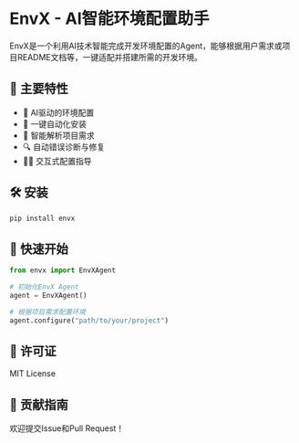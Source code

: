 # EnvX - AI智能环境配置助手

EnvX是一个利用AI技术智能完成开发环境配置的Agent，能够根据用户需求或项目README文档等，一键适配并搭建所需的开发环境。

## 🌟 主要特性

- 🤖 AI驱动的环境配置
- 🚀 一键自动化安装
- 📝 智能解析项目需求
- 🔍 自动错误诊断与修复
- 👨‍🏫 交互式配置指导

## 🛠 安装

```bash
pip install envx
```

## 🚀 快速开始

```python
from envx import EnvXAgent

# 初始化EnvX Agent
agent = EnvXAgent()

# 根据项目需求配置环境
agent.configure("path/to/your/project")
```

## 📄 许可证

MIT License

## 👥 贡献指南

欢迎提交Issue和Pull Request！ 